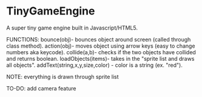 
# TinyGameEngine
A super tiny game engine built in Javascript/HTML5. 

FUNCTIONS:
bounce(obj)- bounces object around screen (called through class method).
action(obj)- moves object using arrow keys (easy to change numbers aka keycode).
collide(a,b)- checks if the two objects have collided and returns boolean.
loadObjects(items)- takes in the "sprite list and draws all objects". 
addText(string,x,y,size,color) - color is a string (ex. "red").

NOTE:
everything is drawn through sprite list

TO-DO:
 add camera feature
